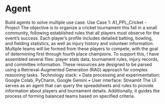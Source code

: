 # Agent
Build agents to solve multiple use case.
Use Case 1: A1_PPL_Cricket - Project
The objective is to organize a cricket tournament this fall in a small community, following established rules that all players must observe for the event’s success. Each player’s profile includes detailed batting, bowling, and fielding statistics, as well as injury history and volunteer information. Multiple teams will be formed from these players to compete, with the goal of determining first through fourth place champions.
To support this, I have assembled several files: player stats data, tournament rules, injury records, and committee information. These resources are designed to be parsed using a Retrieval-Augmented Generation (RAG) approach for complex reasoning tasks.
Technology stack:
	•	Data processing and experimentation: Google Colab, PyCharm, Google Gemini
	•	User interface: Streamlit
The UI serves as an agent that can query the spreadsheets and rules to provide information about players and tournament details. Additionally, it guides the process of forming balanced teams based on specified criteria.
